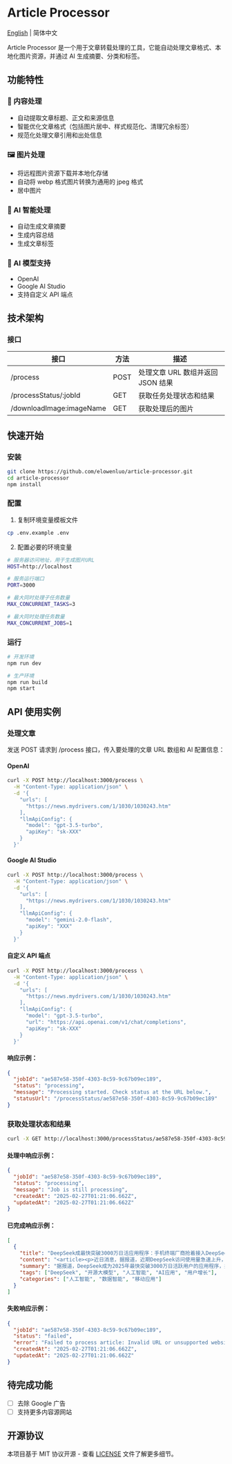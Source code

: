 # Article Processor

[English](README.md) | 简体中文

Article Processor 是一个用于文章转载处理的工具，它能自动处理文章格式、本地化图片资源，并通过 AI 生成摘要、分类和标签。

## 功能特性

### 📝 内容处理

- 自动提取文章标题、正文和来源信息
- 智能优化文章格式（包括图片居中、样式规范化、清理冗余标签）
- 规范化处理文章引用和出处信息

### 🖼️ 图片处理

- 将远程图片资源下载并本地化存储
- 自动将 webp 格式图片转换为通用的 jpeg 格式
- 居中图片

### 🤖 AI 智能处理

- 自动生成文章摘要
- 生成内容总结
- 生成文章标签

### 🧠 AI 模型支持

- OpenAI
- Google AI Studio
- 支持自定义 API 端点

## 技术架构

### 接口

| 接口                     | 方法 | 描述                              |
| ------------------------ | ---- | --------------------------------- |
| /process                 | POST | 处理文章 URL 数组并返回 JSON 结果 |
| /processStatus/:jobId    | GET  | 获取任务处理状态和结果            |
| /downloadImage:imageName | GET  | 获取处理后的图片                  |

## 快速开始

### 安装

```bash
git clone https://github.com/elowenluo/article-processor.git
cd article-processor
npm install
```

### 配置

1. 复制环境变量模板文件

```bash
cp .env.example .env
```

2. 配置必要的环境变量

```bash
# 服务器访问地址，用于生成图片URL
HOST=http://localhost

# 服务运行端口
PORT=3000

# 最大同时处理子任务数量
MAX_CONCURRENT_TASKS=3

# 最大同时处理任务数量
MAX_CONCURRENT_JOBS=1
```

### 运行

```bash
# 开发环境
npm run dev

# 生产环境
npm run build
npm start
```

## API 使用实例

### 处理文章

发送 POST 请求到 /process 接口，传入要处理的文章 URL 数组和 AI 配置信息：

#### OpenAI

```bash
curl -X POST http://localhost:3000/process \
  -H "Content-Type: application/json" \
  -d '{
    "urls": [
      "https://news.mydrivers.com/1/1030/1030243.htm"
    ],
    "llmApiConfig": {
      "model": "gpt-3.5-turbo",
      "apiKey": "sk-XXX"
    }
  }'
```

#### Google AI Studio

```bash
curl -X POST http://localhost:3000/process \
  -H "Content-Type: application/json" \
  -d '{
    "urls": [
      "https://news.mydrivers.com/1/1030/1030243.htm"
    ],
    "llmApiConfig": {
      "model": "gemini-2.0-flash",
      "apiKey": "XXX"
    }
  }'
```

#### 自定义 API 端点

```bash
curl -X POST http://localhost:3000/process \
  -H "Content-Type: application/json" \
  -d '{
    "urls": [
      "https://news.mydrivers.com/1/1030/1030243.htm"
    ],
    "llmApiConfig": {
      "model": "gpt-3.5-turbo",
      "url": "https://api.openai.com/v1/chat/completions",
      "apiKey": "sk-XXX"
    }
  }'
```

#### 响应示例：

```json
{
  "jobId": "ae587e58-350f-4303-8c59-9c67b09ec189",
  "status": "processing",
  "message": "Processing started. Check status at the URL below.",
  "statusUrl": "/processStatus/ae587e58-350f-4303-8c59-9c67b09ec189"
}
```

### 获取处理状态和结果

```bash
curl -X GET http://localhost:3000/processStatus/ae587e58-350f-4303-8c59-9c67b09ec189
```

#### 处理中响应示例：

```json
{
  "jobId": "ae587e58-350f-4303-8c59-9c67b09ec189",
  "status": "processing",
  "message": "Job is still processing",
  "createdAt": "2025-02-27T01:21:06.662Z",
  "updatedAt": "2025-02-27T01:21:06.662Z"
}
```

#### 已完成响应示例：

```json
[
  {
    "title": "DeepSeek成最快突破3000万日活应用程序：手机终端厂商抢着接入DeepSeek",
    "content": "<article><p>近日消息，据报道，近期DeepSeek访问使用量急速上升，<span><strong>已经成为目前最快突破3000万日活跃用户量的应用程序。</strong></span></p><p>与此同时，<strong>三家基础电信企业已全面接入国产开源大模型DeepSeek，手机、PC等终端厂商也在积极拥抱DeepSeek，</strong>一些地方政府也开始在政务系统部署DeepSeek。</p><p>比如深圳龙岗区政务服务和数据管理局已经在上线了Deepseek-R1全尺寸模型，成为广东首个在政务信创环境下部署该模型的政府部门单位。</p><p>业内人士表示，DeepSeek的开源模式大幅降低了人工智能进入各行业的门槛，相关的政府和企业级应用有望出现裂变式增长。</p><p>截至目前，在国内市场，DeepSeek直接刷新了豆包、Kimi和文心一言等国内大模型的用户量榜单，2025年1月，DeepSeek月均活跃用户数跃居第一。</p><p>据了解，DeepSeek以3%的成本做出了接近ChatGPT o1水平的模型。低成本便可调校出足够好的AI模型，也让技术闭源的OpenAI和用昂贵算力及CUDA生态拉高壁垒的英伟达神话不攻自破，DeepSeek的成功，让硅谷高管对算力不计成本的投入，一度集体遭到了投资者的质疑。</p><p><figure style=\"text-align: center;\"><img alt=\"DeepSeek成最快突破3000万日活应用程序：手机终端厂商抢着接入DeepSeek\" src=\"https://img1.mydrivers.com/img/20250214/s_a7bd92821ee94f4b9a6abc750efc604f.jpg\"></figure></p>                        <footer>自 快科技</footer></article>",
    "summary": "据报道，DeepSeek成为2025年最快突破3000万日活跃用户的应用程序，并刷新了国内大模型用户量榜单，于2025年1月跃居月均活跃用户数第一。三家基础电信企业、手机及PC终端厂商均已接入DeepSeek。例如，深圳龙岗区政务服务和数据管理局已在政务系统上线Deepseek-R1全尺寸模型，成为广东首个部署该模型的政府部门。DeepSeek以3%的成本实现了接近ChatGPT o1水平的模型效果，其开源模式或将推动政府和企业级应用的增长。",
    "tags": ["DeepSeek", "开源大模型", "人工智能", "AI应用", "用户增长"],
    "categories": ["人工智能", "数据智能", "移动应用"]
  }
]
```

#### 失败响应示例：

```json
{
  "jobId": "ae587e58-350f-4303-8c59-9c67b09ec189",
  "status": "failed",
  "error": "Failed to process article: Invalid URL or unsupported website",
  "createdAt": "2025-02-27T01:21:06.662Z",
  "updatedAt": "2025-02-27T01:21:06.662Z"
}
```

## 待完成功能

- [ ] 去除 Google 广告
- [ ] 支持更多内容源网站

## 开源协议

本项目基于 MIT 协议开源 - 查看 [LICENSE](LICENSE) 文件了解更多细节。
